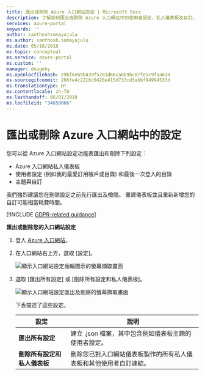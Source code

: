 ```yaml
---
title: 匯出或刪除 Azure 入口網站設定 | Microsoft Docs
description: 了解如何匯出或刪除 Azure 入口網站中的使用者設定、私人儀表板及自訂。
services: azure-portal
keywords: ''
author: santhoshsomayajula
ms.author: santhosh.somayajulu
ms.date: 05/18/2018
ms.topic: conceptual
ms.service: azure-portal
ms.custom: ''
manager: dougeby
ms.openlocfilehash: e9bf6e69b439f5201d66cabb9bc87fe5c9faa610
ms.sourcegitcommit: 266fe4c2216c0420e415d733cd3abbf94994533d
ms.translationtype: HT
ms.contentlocale: zh-TW
ms.lasthandoff: 06/01/2018
ms.locfileid: "34659066"
---
```

# <a name="export-or-delete-settings-in-the-azure-portal"></a>匯出或刪除 Azure 入口網站中的設定
您可以從 Azure 入口網站設定功能表匯出和刪除下列設定：
* Azure 入口網站私人儀表板
* 使用者設定 (例如我的最愛訂用帳戶或目錄) 和最後一次登入的目錄
* 主題與自訂

我們強烈建議您在刪除設定之前先行匯出及檢閱。 重建儀表板並且重新新增您的自訂可能相當耗費時間。

[!INCLUDE [GDPR-related guidance](../../includes/gdpr-intro-sentence.md)]

**匯出或刪除您的入口網站設定**

1. 登入 [Azure 入口網站](http://portal.azure.com)。
2. 在入口網站右上方，選取 [設定]。

    ![顯示入口網站設定齒輪圖示的螢幕擷取畫面](media/azure-portal-export-delete-settings/azure-portal-settings-icon.png)
3. 選取 [匯出所有設定] 或 [刪除所有設定和私人儀表板]。

    ![顯示入口網站設定匯出及刪除的螢幕擷取畫面](media/azure-portal-export-delete-settings/azure-portal-export-delete-settings.png)

      下表描述了這些設定。 

      | 設定 | 說明 |
      | --- | --- |
      | **匯出所有設定** | 建立 .json 檔案，其中包含例如儀表板主題的使用者設定。|
      | **刪除所有設定和私人儀表板** | 刪除您已對入口網站儀表板製作的所有私人儀表板和其他使用者自訂連結。 |



